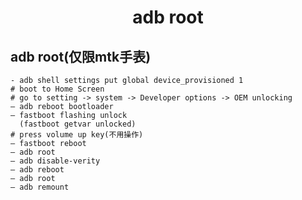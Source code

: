 <h1 align="center">adb root</h1>

## adb root(仅限mtk手表)

```
- adb shell settings put global device_provisioned 1
# boot to Home Screen
# go to setting -> system -> Developer options -> OEM unlocking
– adb reboot bootloader
– fastboot flashing unlock
  (fastboot getvar unlocked)
# press volume up key(不用操作)
– fastboot reboot
– adb root
– adb disable-verity
– adb reboot
– adb root
– adb remount
```

